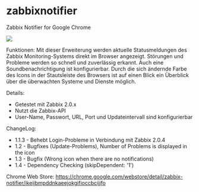 zabbixnotifier
==============

Zabbix Notifier for Google Chrome

![
](https://raw.github.com/gigatec/zabbixnotifier/master/screenshot.png)

Funktionen: 
Mit dieser Erweiterung werden aktuelle Statusmeldungen des Zabbix Monitoring-Systems direkt im Browser angezeigt. Störungen und Probleme werden so schnell und zuverlässig erkannt. 
Auch eine Soundbenachrichtigung ist konfigurierbar. 
Durch die sich ändernde Farbe des Icons in der Stautsleiste des Browsers ist auf einen Blick ein Überblick über die überwachten Systeme und Dienste möglich. 

Details:
- Getestet mit Zabbix 2.0.x
- Nutzt die Zabbix-API
- User-Name, Passwort, URL, Port und Updateintervall sind konfigurierbar

ChangeLog:
- 1.1.3 - Behebt Login-Probleme in Verbindung mit Zabbix 2.0.4
- 1.2   - Bugfixes (Update-Problems), Number of Problems is displayed in the icon
- 1.3   - Bugfix (Wrong icon when there are no notifications)
- 1.4   - Dependency Checking (skipDependent: '1')

Chrome Web Store: https://chrome.google.com/webstore/detail/zabbix-notifier/ikeijbmpddnkaeejokgifioccbcijjfo
